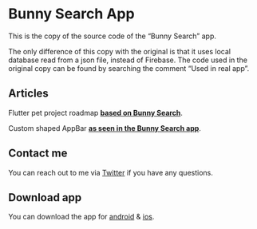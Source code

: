 # Bunny Search App

This is the copy of the source code of the “Bunny Search” app.

The only difference of this copy with the original is that it uses local database read from a json
file, instead of Firebase. The code used in the original copy can be found by searching the comment
“Used in real app”.

## Articles

Flutter pet project roadmap **[based on Bunny Search](https://medium.com/@daria.orlova/flutter-pet-project-roadmap-31247c8eb015)**.

Custom shaped AppBar **[as seen in the Bunny Search app](https://medium.com/flutter-community/custom-shaped-appbar-as-seen-in-the-bunny-search-app-6312d067485c)**.

## Contact me

You can reach out to me via [Twitter](https://twitter.com/dariadroid) if you have any questions.

## Download app

You can download the app
for [android](https://play.google.com/store/apps/details?id=lv.chi.bunny_search)
& [ios](https://apps.apple.com/lv/app/bunny-search/id1592571643).
